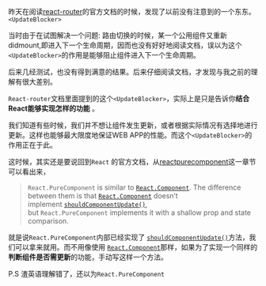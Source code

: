 昨天在阅读[react-router](https://reacttraining.com/react-router/web/guides/dealing-with-update-blocking)的官方文档的时候，发现了以前没有注意到的一个东东。`<UpdateBlocker>`

当时由于在试图解决一个问题: 路由切换的时候，某一个公用组件又重新didmount,即进入下一个生命周期，因而也没有好好地阅读文档，误以为这个`<UpdateBlocker>`的作用是能够阻止组件进入下一个生命周期。

后来几经测试，也没有得到满意的结果。后来仔细阅读文档，才发现与我之前的理解有很大差别。

`React-router`文档里面提到的这个`<UpdateBlocker>`，实际上是只是告诉你**结合React能够实现怎样的功能**  。

我们知道有些时候，我们并不想让组件发生更新，或者根据实际情况有选择地进行更新。这样也能够最大限度地保证WEB APP的性能。而这个`<UpdateBlocker>`的作用正在于此。


这时候，其实还是要说回到`React` 的官方文档，从[reactpurecomponent](https://reactjs.org/docs/react-api.html#reactpurecomponent)这一章节可以看出来，

>`React.PureComponent` is similar to [`React.Component`](https://reactjs.org/docs/react-api.html#reactcomponent). The difference between them is that [`React.Component`](https://reactjs.org/docs/react-api.html#reactcomponent) doesn’t implement [`shouldComponentUpdate()`](https://reactjs.org/docs/react-component.html#shouldcomponentupdate), but `React.PureComponent` implements it with a shallow prop and state comparison.


就是说`React.PureComponent`内部已经实现了 [`shouldComponentUpdate()`](https://reactjs.org/docs/react-component.html#shouldcomponentupdate)方法，我们可以拿来就用。而不用像使用 [`React.Component`](https://reactjs.org/docs/react-api.html#reactcomponent)那样，如果为了实现一个同样的**判断组件是否需更新**的功能，手动写这样一个方法。

P.S 渣英语理解错了，还以为`React.PureComponent`


